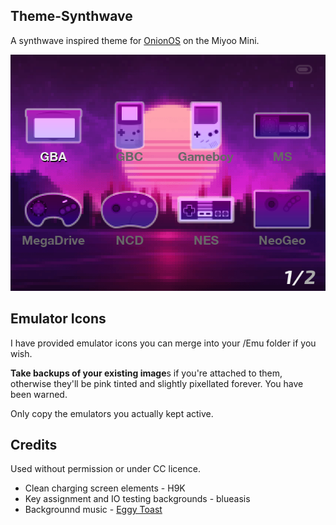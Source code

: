 ## Theme-Synthwave
A synthwave inspired theme for [OnionOS](https://github.com/jimgraygit/Onion) on the Miyoo Mini.

![Screenshot of Theme-Synthwave homescreen](https://github.com/unbolt/Theme-Synthwave/blob/main/screenshots/screenshot01.png)

## Emulator Icons

I have provided emulator icons you can merge into your /Emu folder if you wish. 

**Take backups of your existing image**s if you're attached to them, otherwise they'll be pink tinted and slightly pixellated forever. You have been warned.

Only copy the emulators you actually kept active.


## Credits
Used without permission or under CC licence.
 - Clean charging screen elements - H9K
 - Key assignment and IO testing backgrounds - blueasis
 - Backgrounnd music - [Eggy Toast](https://freemusicarchive.org/music/eggy-toast)
